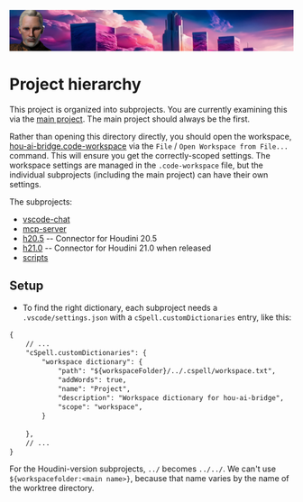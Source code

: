 ![Zabob and city banner](docs/images/zabob-banner.jpg)

# Project hierarchy

This project is organized into subprojects. You are currently examining this via the [main project](/README.md). The main project should always be the first.

Rather than opening this directory directly, you should open the workspace, [hou-ai-bridge.code-workspace](hou-ai-bridge.code-workspace) via the `File` / `Open Workspace from File...` command. This will ensure you get the correctly-scoped settings. The workspace settings are managed in the `.code-workspace` file, but the individual subprojects (including the main project) can have their own settings.

The subprojects:

* [vscode-chat](vscode-chat/README.md)
* [mcp-server](mcp-server/README.md)
* [h20.5](houdini/h20.5) -- Connector for Houdini 20.5
* [h21.0](houdini/h21.0/README.md)  -- Connector for Houdini 21.0 when released
* [scripts](scripts/README.md)

## Setup

* To find the right dictionary, each subproject needs a `.vscode/settings.json` with a `cSpell.customDictionaries` entry, like this:

```jsonc
{
    // ...
    "cSpell.customDictionaries": {
        "workspace dictionary": {
            "path": "${workspaceFolder}/../.cspell/workspace.txt",
            "addWords": true,
            "name": "Project",
            "description": "Workspace dictionary for hou-ai-bridge",
            "scope": "workspace",
        }

    },
    // ...
}
```

For the Houdini-version subprojects, `../` becomes `../../`. We can't use `${workspacefolder:<main name>}`, because that name varies by the name of the worktree directory.
